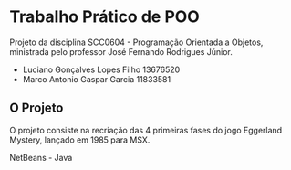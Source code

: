 # Trabalho Prático de POO
Projeto da disciplina SCC0604 - Programação Orientada a Objetos, ministrada pelo professor José Fernando Rodrigues Júnior.

- Luciano Gonçalves Lopes Filho 13676520
- Marco Antonio Gaspar Garcia 11833581

## O Projeto
O projeto consiste na recriação das 4 primeiras fases do jogo Eggerland Mystery, lançado em 1985 para MSX.

NetBeans - Java
